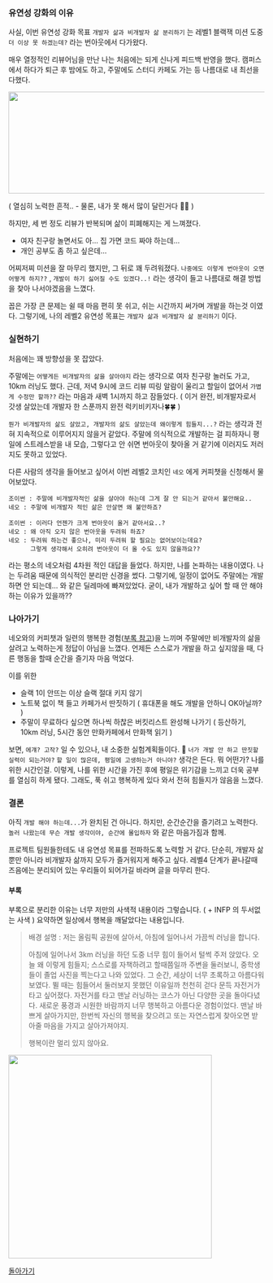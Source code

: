 ### 유연성 강화의 이유
사실, 이번 유연성 강화 목표 `개발자 삶과 비개발자 삶 분리하기` 는 
레벨1 블랙잭 미션 도중 `더 이상 못 하겠는데?` 라는 번아웃에서 다가왔다.

매우 열정적인 리뷰어님을 만난 나는 처음에는 되게 신나게 피드백 반영을 했다.
캠퍼스에서 하다가 퇴근 후 밤에도 하고, 주말에도 스터디 카페도 가는 등 나름대로 내 최선을 다했다.

<img src="https://i.imgur.com/ulsMgjl.png" width="700" height="200">

( 열심히 노력한 흔적.. - 물론, 내가 못 해서 많이 달린거다 🥲🥲 )

하지만, 세 번 정도 리뷰가 반복되며 삶이 피폐해지는 게 느껴졌다.
- 여자 친구랑 놀면서도 아... 집 가면 코드 짜야 하는데...
- 개인 공부도 좀 하고 싶은데...

어찌저찌 미션을 잘 마무리 했지만, 그 뒤로 꽤 두려워졌다.
`나중에도 이렇게 번아웃이 오면 어떻게 하지??` , `개발이 하기 싫어질 수도 있겠다..!` 라는 생각이 들고 나름대로 해결 방법을 찾아 나서야겠음을 느꼈다.

꼽은 가장 큰 문제는 쉴 때 마음 편히 못 쉬고, 쉬는 시간까지 써가며 개발을 하는것 이였다.
그렇기에, 나의 레벨2 유연성 목표는 `개발자 삶과 비개발자 삶 분리하기` 이다. 
### 실현하기

처음에는 꽤 방향성을 못 잡았다.

주말에는 `어떻게든 비개발자의 삶을 살아야지` 라는 생각으로 여자 친구랑 놀러도 가고, 10km 러닝도 했다.
근데, 저녁 9시에 코드 리뷰 띠링 알람이 울리고 할일이 없어서 `가볍게 수정만 할까??` 라는 마음과 새벽 1시까지 하고 잠들었다.
( 이거 완전, 비개발자로서 갓생 살았는데 개발자 한 스푼까지 완전 럭키비키자나🍀🍀 )

`뭔가 비개발자의 삶도 살았고, 개발자의 삶도 살았는데 왜이렇게 힘들지...?` 라는 생각과 전혀 지속적으로 이루어지지 않을거 같았다.
주말에 의식적으로 개발하는 걸 피하자니 평일에 스트레스받을 내 모습, 그렇다고 안 쉬면 번아웃이 찾아올 거 같기에 이러지도 저러지도 못하고 있었다.

다른 사람의 생각을 들어보고 싶어서 이번 레벨2 코치인 `네오` 에게 커피챗을 신청해서 물어보았다.
```
조이썬 : 주말에 비개발자적인 삶을 살아야 하는데 그게 잘 안 되는거 같아서 불안해요..
네오 : 주말에 비개발자 적인 삶은 안살면 왜 불안하죠?

조이썬 : 이러다 언젠가 크게 번아웃이 올거 같아서요..?
네오 : 왜 아직 오지 않은 번아웃을 두려워 하죠?
네오 : 두려워 하는건 좋으나, 미리 두려워 할 필요는 없어보이는데요?
      그렇게 생각해서 오히려 번아웃이 더 올 수도 있지 않을까요??
```

라는 평소의 네오처럼 4차원 적인 대답을 들었다. 하지만, 나를 논파하는 내용이였다.
나는 두려움 때문에 의식적인 분리만 신경을 썼다. 그렇기에, 일정이 없어도 주말에는 개발하면 안 되는데... 와 같은 딜레마에 빠져있었다.
굳이, 내가 개발하고 싶어 할 때 안 해야 하는 이유가 있을까??
### 나아가기

네오와의 커피챗과 일련의 행복한 경험([부록 참고](#부록))을 느끼며 주말에만 비개발자의 삶을 살려고 노력하는게 정답이 아님을 느꼈다.
언제든 스스로가 개발을 하고 싶지않을 때, 다른 행동을 할때 순간을 즐기자 마음 먹었다.

이를 위한 
- 슬랙 1이 안뜨는 이상 슬랙 절대 키지 않기
- 노트북 없이 책 들고 카페가서 딴짓하기 ( 휴대폰을 해도 개발을 안하니 OK아닐까? )
- 주말이 무료하다 싶으면 하나씩 하찮은 버킷리스트 완성해 나가기
	( 등산하기, 10km 러닝, 5시간 동안 만화카페에서 만화책 읽기 )

보면, `에걔? 고작?` 일 수 있으나, 내 소중한 실험계획들이다. 😤
`너가 개발 안 하고 딴짓할 실력이 되는거야?` `할 일이 많은데, 평일에 고생하는거 아니야?` 생각은 든다. 뭐 어떤가? 나를 위한 시간인걸.
이렇게, 나를 위한 시간을 가진 후에 평일은 위기감을 느끼고 더욱 공부를 열심히 하게 됐다. 그래도, 푹 쉬고 행복하게 있다 와서 전혀 힘들지가 않음을 느꼈다.
### 결론

아직 `개발 해야 하는데...`가 완치된 건 아니다. 하지만, 순간순간을 즐기려고 노력한다.
`놀러 나왔는데 무슨 개발 생각이야, 순간에 몰입하자` 와 같은 마음가짐과 함께.

프로젝트 팀원들한테도 내 유연성 목표를 전파하도록 노력할 거 같다. 단순히, 개발자 삶 뿐만 아니라 비개발자 삶까지 모두가 즐거워지게 해주고 싶다. 레벨4 단계가 끝나갈때 즈음에는 분리되어 있는 우리들이 되어가길 바라며 글을 마무리 한다.
#### 부록 
부록으로 분리한 이유는 너무 저만의 사색적 내용이라 그렇습니다. ( + INFP 의 두서없는 사색 )
요약하면 일상에서 행복을 깨달았다는 내용입니다.

> 배경 설명 : 저는 올림픽 공원에 살아서, 아침에 일어나서 가끔씩 러닝을 합니다.
> 
> 
> 아침에 일어나서 3km 러닝을 하던 도중 너무 힘이 들어서 털썩 주저 앉았다.
> 오늘 왜 이렇게 힘들지; 스스로를 자책하려고 할때쯤일까
> 주변을 둘러보니, 중학생들이 졸업 사진을 찍는다고 나와 있었다.
> 그 순간, 세상이 너무 초록하고 아름다워 보였다. 뛸 때는 힘들어서 둘러보지 못했던 이유일까
> 천천히 걷다 문득 자전거가 타고 싶어졌다. 자전거를 타고 맨날 러닝하는 코스가 아닌 다양한 곳을 돌아다녔다.
> 새로운 풍경과 시원한 바람까지 너무 행복하고 아름다운 경험이었다.
> 맨날 바쁘게 살아가지만, 한번씩 자신의 행복을 찾으려고 또는 자연스럽게 찾아오면 받아줄 마음을 가지고 살아가져야지.
> 
> 행복이란 멀리 있지 않아요. 

<img src="https://i.imgur.com/miw32od.jpeg" width="400" height="400">

[돌아가기](#나아가기)
